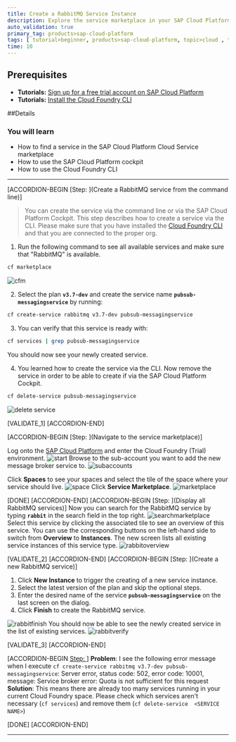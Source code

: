 ```yaml
---
title: Create a RabbitMQ Service Instance
description: Explore the service marketplace in your SAP Cloud Platform Cloud Foundry space and create a new RabbitMQ service for your microservices.
auto_validation: true
primary_tag: products>sap-cloud-platform
tags: [ tutorial>beginner, products>sap-cloud-platform, topic>cloud , topic>javascript ]
time: 10
---
```


## Prerequisites  
 - **Tutorials:** [Sign up for a free trial account on SAP Cloud Platform](https://www.sap.com/developer/tutorials/hcp-create-trial-account.html)
 - **Tutorials:**  [Install the Cloud Foundry CLI](https://www.sap.com/developer/tutorials/hcp-cf-getting-started.html)

##Details
### You will learn  
  - How to find a service in the SAP Cloud Platform Cloud Service marketplace
  - How to use the SAP Cloud Platform cockpit
  - How to use the Cloud Foundry CLI

---


[ACCORDION-BEGIN [Step: ](Create a RabbitMQ service from the command line)]
>You can create the service via the command line or via the SAP Cloud Platform Cockpit. This step describes how to create a service via the CLI. Please make sure that you have installed the [Cloud Foundry CLI](https://www.sap.com/developer/tutorials/hcp-cf-getting-started.html) and that you are connected to the proper org.

1. Run the following command to see all available services and make sure that "RabbitMQ" is available.
```bash
cf marketplace
```
![cfm](./rabbit-cf-m.png)

2. Select the plan **`v3.7-dev`** and create the service name **`pubsub-messagingservice`** by running:
```bash
cf create-service rabbitmq v3.7-dev pubsub-messagingservice
```

3. You can verify that this service is ready with:
```bash
cf services | grep pubsub-messagingservice
```
You should now see your newly created service.

4. You learned how to create the service via the CLI. Now remove the service in order to be able to create if via the SAP Cloud Platform Cockpit.
```bash
cf delete-service pubsub-messagingservice
```
![delete service](./delete-cli.png)




[VALIDATE_1]
[ACCORDION-END]


[ACCORDION-BEGIN [Step: ](Navigate to the service marketplace)]

Log onto the [SAP Cloud Platform](https://account.hanatrial.ondemand.com/) and enter the Cloud Foundry (Trial) environment.
![start](./trial-start.png)
Browse to the sub-account you want to add the new message broker service to.
![subaccounts](./subaccounts.png)

Click **Spaces** to see your spaces and select the tile of the space where your service should live.
![space](./space.png)
Click **Service Marketplace**.
![marketplace](./panel-marketplace.png)

[DONE]
[ACCORDION-END]
[ACCORDION-BEGIN [Step: ](Display all RabbitMQ services)]
Now you can search for the RabbitMQ service by typing **`rabbit`** in the search field in the top right.
![searchmarketplace](./servicemarketplace-search-rabbit.png)
Select this service by clicking the associated tile to see an overview of this service. You can use the corresponding buttons on the left-hand side to switch from  **Overview** to  **Instances**. The new screen lists all existing service instances of this service type.
![rabbitoverview](./rabbit-services-empyt-list.png)

[VALIDATE_2]
[ACCORDION-END]
[ACCORDION-BEGIN [Step: ](Create a new RabbitMQ service)]
   1. Click **New Instance** to trigger the creating of a new service instance.
   2. Select the latest version of the plan and skip the optional steps.
   3. Enter the desired name of the service **`pubsub-messagingservice`** on the last screen on the dialog.
   4. Click **Finish** to create the RabbitMQ service.

 ![rabbitfinish](./finish-create-rabbitmq.png)
You should now be able to see the newly created service in the list of existing services.
 ![rabbitverify](./confirm-service.png)

[VALIDATE_3]
[ACCORDION-END]


[ACCORDION-BEGIN [Step: ](Troubleshooting)]
**Problem**: I see the following error message when I execute `cf create-service rabbitmq v3.7-dev pubsub-messagingservice`:
Server error, status code: 502, error code: 10001, message: Service broker error: Quota is not sufficient for this request
**Solution**: This means there are already too many services running in your current Cloud Foundry space. Please check which services aren't necessary (`cf services`) and remove them (`cf delete-service  <SERVICE NAME>`)

[DONE]
[ACCORDION-END]

---
